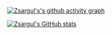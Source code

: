 [![Zsargul's's github activity graph](https://github-readme-activity-graph.vercel.app/graph?username=Zsargul&theme=high-contrast)](https://github.com/ashutosh00710/github-readme-activity-graph)

[![Zsargul's GitHub stats](https://github-readme-stats.vercel.app/api?username=Zsargul)](https://github.com/anuraghazra/github-readme-stats)
